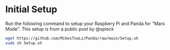 # Initial Setup
Run the following command to setup your Raspbery Pi and Panda for "Mars Mode". This setup is from a public post by @spleck
```bash
wget https://github.com/MikesTooLz/Panda/raw/main/Setup.sh
sudo sh Setup.sh

```
